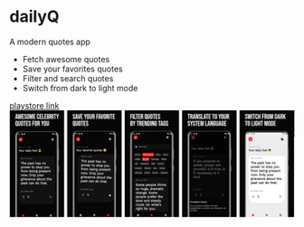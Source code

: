 # dailyQ

A modern quotes app

* Fetch awesome quotes
* Save your favorites quotes
* Filter and search quotes
* Switch from dark to light mode

[playstore link](https://play.google.com/store/apps/details?id=com.deventhusiast.quotes.smart_quotes)
![playstore screenshot](assets/img/playstore-1.png)
